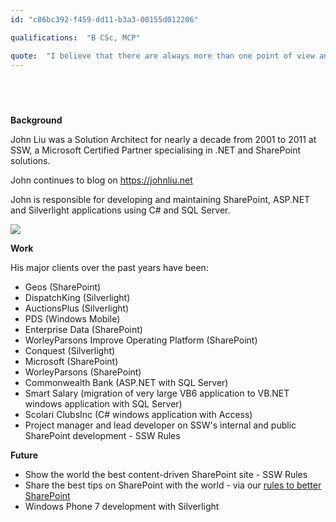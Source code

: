 ```yaml
---
id: "c86bc392-f459-dd11-b3a3-00155d012206"

qualifications:  "B CSc, MCP"

quote:  "I believe that there are always more than one point of view and I listen and learn everyday."
---
```


##  

**Background** 

John Liu was a Solution Architect for nearly a decade from 2001 to 2011 at SSW, a Microsoft Certified Partner specialising in .NET and SharePoint solutions. 

John continues to blog on https://johnliu.net   

John is responsible for developing and maintaining SharePoint, ASP.NET and Silverlight applications using C# and SQL Server. 

![](./Images/Bio/MCTS-MOSS2007-Config.gif) 

**Work**

His major clients over the past years have been:

*   Geos (SharePoint) 
*   DispatchKing (Silverlight) 
*   AuctionsPlus (Silverlight) 
*   PDS (Windows Mobile) 
*   Enterprise Data (SharePoint) 
*   WorleyParsons Improve Operating Platform (SharePoint) 
*   Conquest (Silverlight) 
*   Microsoft (SharePoint) 
*   WorleyParsons (SharePoint) 
*   Commonwealth Bank (ASP.NET with SQL Server) 
*   Smart Salary (migration of very large VB6 application to VB.NET windows application with SQL Server) 
*   Scolari ClubsInc (C# windows application with Access) 
*   Project manager and lead developer on SSW's internal and public SharePoint development - SSW Rules 

**Future**

*   Show the world the best content-driven SharePoint site - SSW Rules 
*   Share the best tips on SharePoint with the world - via our [rules to better SharePoint](/Standards/SoftwareDevelopment/RulesToBetterSharePoint/Pages/Default.aspx "Rules to Better SharePoint") 
*   Windows Phone 7 development with Silverlight 

